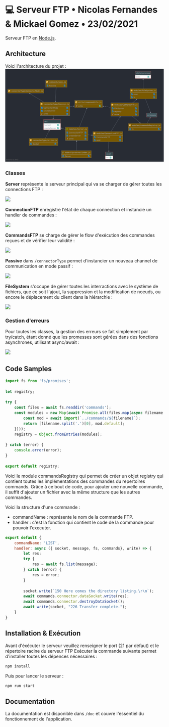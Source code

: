 # 💻 Serveur FTP • Nicolas Fernandes & Mickael Gomez • 23/02/2021

Serveur FTP en [Node.js](https://nodejs.org).

## Architecture

Voici l'architecture du projet :
![architecture-projet](./archi-project.png)

### Classes

**Server** représente le serveur principal qui va se charger de gérer toutes les connections FTP :

![](https://cdn.discordapp.com/attachments/437349025663025154/817808310942171156/4b7a7f7d-dee7-4d41-b77e-e29be39dfe44.png)

**ConnectionFTP** enregistre l'état de chaque connection et instancie un handler de commandes :

![](https://cdn.discordapp.com/attachments/437349025663025154/817808802731786260/448db561-3f07-4d22-aac7-f5e314e63be6.png)

**CommandsFTP** se charge de gérer le flow d'exécution des commandes reçues et de vérifier leur validité :

![](https://cdn.discordapp.com/attachments/437349025663025154/817809260934463518/a059f506-d0bc-4fff-8ad8-89c11919a753.png)

**Passive** dans `/connectorType` permet d'instancier un nouveau channel de communication en mode passif :

![](https://cdn.discordapp.com/attachments/437349025663025154/817809662693998592/cfc25151-a5a7-4933-bb26-9d768ee630e8.png)

**FileSystem** s'occupe de gérer toutes les interractions avec le système de fichiers, que ce soit l'ajout, la suppression et la modification de noeuds, ou encore le déplacement du client dans la hiérarchie :

![](https://cdn.discordapp.com/attachments/437349025663025154/817807490464350218/1516c85f-4448-419d-81c3-462668474a6c.png)

### Gestion d'erreurs

Pour toutes les classes, la gestion des erreurs se fait simplement par try/catch, étant donné que les promesses sont gérées dans des fonctions asynchrones, utilisant async/await :

![](https://cdn.discordapp.com/attachments/437349025663025154/817806933708242964/224fd5e2-4b9e-4258-b3ba-a5cd56907234.png)

## Code Samples

```js
import fs from 'fs/promises';

let registry;

try {
    const files = await fs.readdir('commands');
    const modules = new Map(await Promise.all(files.map(async filename => {
        const mod = await import(`../commands/${filename}`);
        return [filename.split('.')[0], mod.default];
    })));
    registry = Object.fromEntries(modules);
    
} catch (error) {
    console.error(error);
}

export default registry;
```
Voici le module commandsRegistry qui permet de créer un objet registry qui contient toutes les implémentations des commandes du repertoires commands.
Grâce à ce bout de code, pour ajouter une nouvelle commande, il suffit d'ajouter un fichier avec la même structure que les autres commandes.<br>

Voici la structure d'une commande :<br>
- commandName : représente le nom de la commande FTP.
- handler : c'est la fonction qui contient le code de la commande pour pouvoir l'executer. 

```js
export default {
    commandName: 'LIST',
    handler: async ({ socket, message, fs, commands}, write) => {
        let res;
        try {
            res = await fs.list(message);
        } catch (error) {
            res = error;
        }

        socket.write(`150 Here comes the directory listing.\r\n`);
        await commands.connector.dataSocket.write(res);
        await commands.connector.destroyDataSocket();
        await write(socket, "226 Transfer complete.");
    }
}
```

## Installation & Exécution

Avant d'éxécuter le serveur veuillez renseigner le port (21 par défaut) et le répertoire racine du serveur FTP
Exécuter la commande suivante permet d'installer toutes les dépences nécessaires :

```bash
npm install
```

Puis pour lancer le serveur :

```bash
npm run start
```

## Documentation

La documentation est disponible dans ```/doc``` et couvre l'essentiel du fonctionnement de l'application.